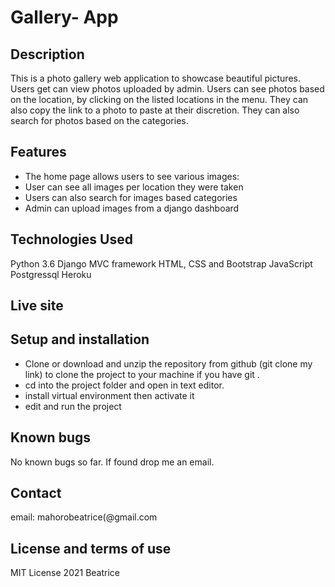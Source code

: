 
# Gallery- App

## Description

This is a photo gallery web application to showcase beautiful pictures. Users get can view photos uploaded by admin. Users can see photos based on the location, by clicking on the listed locations in the menu. They can also copy the link to a photo to paste at their discretion. They can also search for photos based on the categories.

## Features

- The home page allows users to see various images:
- User can see all images per location they were taken
- Users can also search for images based categories
- Admin can upload images from a django dashboard

## Technologies Used

Python 3.6
Django MVC framework
HTML, CSS and Bootstrap
JavaScript
Postgressql
Heroku

## Live site


## Setup and installation

- Clone or download and unzip the repository from github  (git clone my link) to clone the project to your machine if you have git .
- cd into the project folder and open in text editor.
- install virtual environment then activate it
- edit and run the project

## Known bugs

No known bugs so far. If found drop me an email.


## Contact

email: mahorobeatrice(@gmail.com

## License and terms of use

MIT License 2021 Beatrice